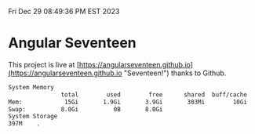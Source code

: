 Fri Dec 29 08:49:36 PM EST 2023

# Angular Seventeen


This project is live at [https://angularseventeen.github.io](https://angularseventeen.github.io "Seventeen!") thanks to Github.

```bash
System Memory
               total        used        free      shared  buff/cache   available
Mem:            15Gi       1.9Gi       3.9Gi       303Mi        10Gi        13Gi
Swap:          8.0Gi          0B       8.0Gi
System Storage
397M	.
```
